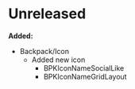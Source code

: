# Unreleased

**Added:**
+ Backpack/Icon
  + Added new icon
    + BPKIconNameSocialLike
    + BPKIconNameGridLayout
